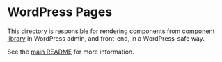 # WordPress Pages

This directory is responsible for rendering components from [component library](../components) in WordPress admin, and front-end, in a WordPress-safe way.

See the [main README](../README.md) for more information.